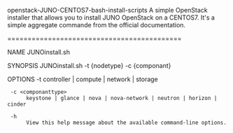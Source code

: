 openstack-JUNO-CENTOS7-bash-install-scripts
A simple OpenStack installer that allows you to install JUNO OpenStack on a CENTOS7.
It's a simple aggregate commande from the official documentation.

===========================================


NAME
     JUNOinstall.sh

SYNOPSIS
     JUNOinstall.sh -t {nodetype} -c {componant}

OPTIONS
     -t <Nodetype>
          controller | compute | network | storage

     -c <componanttype>
          keystone | glance | nova | nova-network | neutron | horizon | cinder
     
     -h
          View this help message about the available command-line options.
